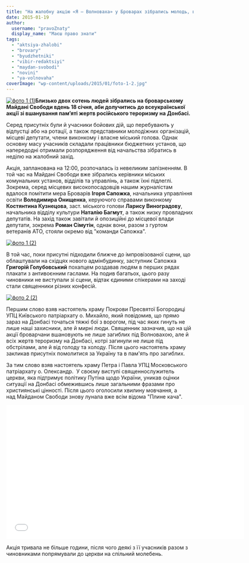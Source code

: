 ```yaml
---
title: "На жалобну акцію «Я – Волноваха» у Броварах зібрались молодь, ветерани АТО та бюджетники - ВІДЕО"
date: 2015-01-19
author: 
  username: "pravoZnaty"
  display_name: "Маєш право знати"
tags: 
  - "aktsiya-zhalobi"
  - "brovary"
  - "byudzhetniki"
  - "vibir-redaktsiyi"
  - "maydan-svobodi"
  - "novini"
  - "ya-volnovaha"
coverImage: "wp-content/uploads/2015/01/foto-1-2.jpg"
---
```


[![фото 1 (1)](https://mpz.brovary.org/wp-content/uploads/2015/01/foto-1-1.jpg)](https://mpz.brovary.org/wp-content/uploads/2015/01/foto-1-1.jpg)**Близько двох сотень людей зібрались на броварському Майдані Свободи вдень 18 січня, аби долучитись до всеукраїнської акції зі вшанування пам’яті жертв російського тероризму на Донбасі.**

Серед присутніх були й учасники бойових дій, що перебувають у відпустці або на ротації, а також представники молодіжних організацій, місцеві депутати, члени виконкому і власне міський голова. Однак основну масу учасників складали працівники бюджетних установ, що напередодні отримали розпорядження від начальства зібратись в неділю на жалобний захід.

Акція, запланована на 12:00, розпочалась із невеликим запізненням. В той час на Майдані Свободи вже зібрались керівники міських комунальних установ, відділів та управлінь, а також їхні підлеглі. Зокрема, серед місцевих високопосадовців нашим журналістам вдалося помітити мера Броварів **Ігоря Сапожка**, начальника управління освіти **Володимира Онищенка**, керуючого справами виконкому **Костянтина Кузнецова**, заст. міського голови **Ларису Виноградову**, начальника відділу культури **Наталію Багмут**, а також низку провладних депутатів. На захід також завітали й опозиційні до місцевої влади депутати, зокрема **Роман Сімутін**, однак вони, разом з гуртом ветеранів АТО, стояли окремо від "команди Сапожка".

[![фото 1 (2)](https://mpz.brovary.org/wp-content/uploads/2015/01/foto-1-2.jpg)](https://mpz.brovary.org/wp-content/uploads/2015/01/foto-1-2.jpg)

В той час, поки присутні підходили ближче до імпровізованої сцени, що облаштували на східцях нового адмінбудинку, заступник Сапожка **Григорій Голубовський** похапцем роздавав людям в перших рядах плакати з антивоєнним гаслами. На подив багатьох, цього разу чиновники не виступали зі сцени, відтак єдиними спікерами на заході стали священники різних конфесій.

[![фото 2 (2)](https://mpz.brovary.org/wp-content/uploads/2015/01/foto-2-2.jpg)](https://mpz.brovary.org/wp-content/uploads/2015/01/foto-2-2.jpg)

Першим слово взяв настоятель храму Покрови Пресвятої Богородиці УПЦ Київського патріархату о. Михайло, який повідомив, що прямо зараз на Донбасі точаться тяжкі бої з ворогом, під час яких гинуть не лише наші захисники, але й мирні люди. Священник зазначив, що на цій акції броварчани вшановують не лише загиблих під Волновахою, але й всіх жертв тероризму на Донбасі, котрі загинули не лише під обстрілами, але й від голоду та холоду. Після цього настоятель храму закликав присутніх помолитися за Україну та в пам'ять про загиблих.

За тим слово взяв настоятель храму Петра і Павла УПЦ Московського патріархату о. Олександр.  У своєму виступі священнослужитель церкви, яка підтримує політику Путіна щодо України, уникав оцінки ситуації на Донбасі обмежившись лише загальними фразами про християнські цінності. Після цього оголосили хвилину мовчання, а над Майданом Свободи знову лунала вже всім відома "Плине кача".

<iframe src="//www.youtube.com/embed/Zuspv_hXFe0" width="640" height="360" frameborder="0" allowfullscreen="allowfullscreen"></iframe>

Акція тривала не більше години, після чого деякі з її учасників разом з чиновниками попрямували до церкви на спільний молебень.
